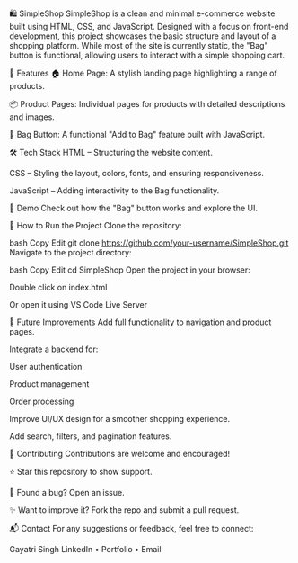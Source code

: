 🛍️ SimpleShop
SimpleShop is a clean and minimal e-commerce website built using HTML, CSS, and JavaScript. Designed with a focus on front-end development, this project showcases the basic structure and layout of a shopping platform. While most of the site is currently static, the "Bag" button is functional, allowing users to interact with a simple shopping cart.

<!-- You can replace this with a real banner image URL -->

🚀 Features
🏠 Home Page: A stylish landing page highlighting a range of products.

📦 Product Pages: Individual pages for products with detailed descriptions and images.

👜 Bag Button: A functional "Add to Bag" feature built with JavaScript.

🛠️ Tech Stack
HTML – Structuring the website content.

CSS – Styling the layout, colors, fonts, and ensuring responsiveness.

JavaScript – Adding interactivity to the Bag functionality.

📸 Demo
Check out how the "Bag" button works and explore the UI.

<!-- Insert a screen recording GIF or image here if available -->

🧰 How to Run the Project
Clone the repository:

bash
Copy
Edit
git clone https://github.com/your-username/SimpleShop.git
Navigate to the project directory:

bash
Copy
Edit
cd SimpleShop
Open the project in your browser:

Double click on index.html

Or open it using VS Code Live Server

🌱 Future Improvements
 Add full functionality to navigation and product pages.

 Integrate a backend for:

User authentication

Product management

Order processing

 Improve UI/UX design for a smoother shopping experience.

 Add search, filters, and pagination features.

🤝 Contributing
Contributions are welcome and encouraged!

⭐ Star this repository to show support.

🐛 Found a bug? Open an issue.

✨ Want to improve it? Fork the repo and submit a pull request.

📬 Contact
For any suggestions or feedback, feel free to connect:

Gayatri Singh
LinkedIn • Portfolio • Email
